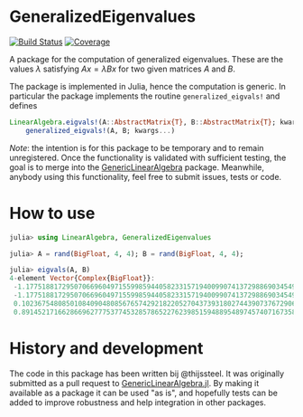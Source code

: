 # GeneralizedEigenvalues

[![Build Status](https://github.com/daanhb/GeneralizedEigenvalues.jl/actions/workflows/CI.yml/badge.svg?branch=main)](https://github.com/daanhb/GeneralizedEigenvalues.jl/actions/workflows/CI.yml?query=branch%3Amain)
[![Coverage](https://codecov.io/gh/daanhb/GeneralizedEigenvalues.jl/branch/main/graph/badge.svg)](https://codecov.io/gh/daanhb/GeneralizedEigenvalues.jl)

A package for the computation of generalized eigenvalues. These are the values $\lambda$ satisfying $Ax = \lambda B x$ for two given matrices $A$ and $B$.

The package is implemented in Julia, hence the computation is generic. In particular the package implements the routine `generalized_eigvals!` and defines
```julia
LinearAlgebra.eigvals!(A::AbstractMatrix{T}, B::AbstractMatrix{T}; kwargs...) where {T <: Number} =
    generalized_eigvals!(A, B; kwargs...)
```

*Note*: the intention is for this package to be temporary and to remain unregistered. Once the functionality is validated with sufficient testing, the goal is to merge into the [GenericLinearAlgebra](https://github.com/JuliaLinearAlgebra/GenericLinearAlgebra.jl) package. Meanwhile, anybody using this functionality, feel free to submit issues, tests or code.

# How to use

```julia
julia> using LinearAlgebra, GeneralizedEigenvalues

julia> A = rand(BigFloat, 4, 4); B = rand(BigFloat, 4, 4);

julia> eigvals(A, B)
4-element Vector{Complex{BigFloat}}:
 -1.177518817295070669604971559985944058233157194009907413729886903454997250952444 - 1.976184214307596326495074265168079377563480081756809493383013442251886672508137im
 -1.177518817295070669604971559985944058233157194009907413729886903454997250952444 + 1.976184214307596326495074265168079377563480081756809493383013442251886672508137im
 0.1023675480850108409048085676574292182205270437393180274439073767290659164355778 + 0.0im
 0.8914521716628669627775377453285786522762398515948895489745740716735863657953472 + 0.0im
 ```
 
 # History and development

 The code in this package has been written bij @thijssteel.
 It was originally submitted as a pull request to [GenericLinearAlgebra.jl](https://github.com/JuliaLinearAlgebra/GenericLinearAlgebra.jl/pull/127). By making it available as
 a package it can be used "as is", and hopefully tests can be added to improve robustness and help
 integration in other packages.
